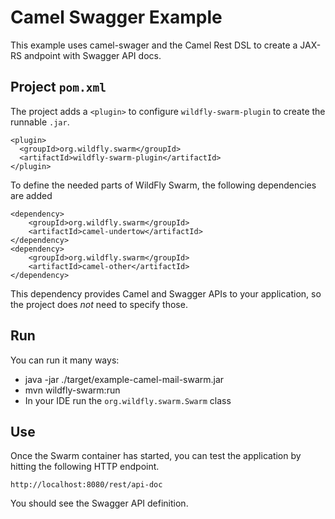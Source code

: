 # Camel Swagger Example

This example uses camel-swager and the Camel Rest DSL to create a JAX-RS andpoint with Swagger API docs.

## Project `pom.xml`

The project adds a `<plugin>` to configure `wildfly-swarm-plugin` to
create the runnable `.jar`.

    <plugin>
      <groupId>org.wildfly.swarm</groupId>
      <artifactId>wildfly-swarm-plugin</artifactId>
    </plugin>

To define the needed parts of WildFly Swarm, the following dependencies are added

    <dependency>
        <groupId>org.wildfly.swarm</groupId>
        <artifactId>camel-undertow</artifactId>
    </dependency>
    <dependency>
        <groupId>org.wildfly.swarm</groupId>
        <artifactId>camel-other</artifactId>
    </dependency>

This dependency provides Camel and Swagger APIs to your application, so the
project does *not* need to specify those.

## Run

You can run it many ways:

* java -jar ./target/example-camel-mail-swarm.jar
* mvn wildfly-swarm:run
* In your IDE run the `org.wildfly.swarm.Swarm` class

## Use

Once the Swarm container has started, you can test the application by hitting the following HTTP endpoint.

    http://localhost:8080/rest/api-doc

You should see the Swagger API definition.
